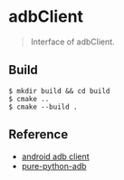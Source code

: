 # adbClient
> Interface of adbClient.

## Build
```shell
$ mkdir build && cd build
$ cmake ..
$ cmake --build .

```


## Reference

- [android adb client](https://cs.android.com/android/platform/superproject/main/+/main:packages/modules/adb/client/commandline.cpp;drc=d9b830ce29ee2d2534f48a698696966af52a540c;l=1501)
- [pure-python-adb](https://github.com/Swind/pure-python-adb)